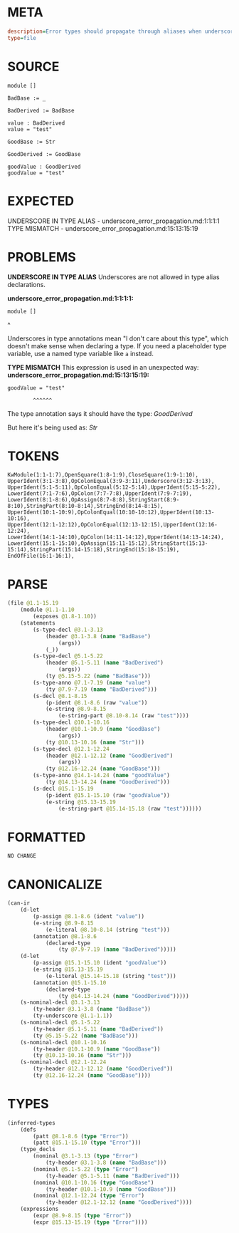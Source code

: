 # META
~~~ini
description=Error types should propagate through aliases when underscores are used
type=file
~~~
# SOURCE
~~~roc
module []

BadBase := _

BadDerived := BadBase

value : BadDerived
value = "test"

GoodBase := Str

GoodDerived := GoodBase

goodValue : GoodDerived
goodValue = "test"
~~~
# EXPECTED
UNDERSCORE IN TYPE ALIAS - underscore_error_propagation.md:1:1:1:1
TYPE MISMATCH - underscore_error_propagation.md:15:13:15:19
# PROBLEMS
**UNDERSCORE IN TYPE ALIAS**
Underscores are not allowed in type alias declarations.

**underscore_error_propagation.md:1:1:1:1:**
```roc
module []
```
^

Underscores in type annotations mean "I don't care about this type", which doesn't make sense when declaring a type. If you need a placeholder type variable, use a named type variable like `a` instead.

**TYPE MISMATCH**
This expression is used in an unexpected way:
**underscore_error_propagation.md:15:13:15:19:**
```roc
goodValue = "test"
```
            ^^^^^^

The type annotation says it should have the type:
    _GoodDerived_

But here it's being used as:
    _Str_

# TOKENS
~~~zig
KwModule(1:1-1:7),OpenSquare(1:8-1:9),CloseSquare(1:9-1:10),
UpperIdent(3:1-3:8),OpColonEqual(3:9-3:11),Underscore(3:12-3:13),
UpperIdent(5:1-5:11),OpColonEqual(5:12-5:14),UpperIdent(5:15-5:22),
LowerIdent(7:1-7:6),OpColon(7:7-7:8),UpperIdent(7:9-7:19),
LowerIdent(8:1-8:6),OpAssign(8:7-8:8),StringStart(8:9-8:10),StringPart(8:10-8:14),StringEnd(8:14-8:15),
UpperIdent(10:1-10:9),OpColonEqual(10:10-10:12),UpperIdent(10:13-10:16),
UpperIdent(12:1-12:12),OpColonEqual(12:13-12:15),UpperIdent(12:16-12:24),
LowerIdent(14:1-14:10),OpColon(14:11-14:12),UpperIdent(14:13-14:24),
LowerIdent(15:1-15:10),OpAssign(15:11-15:12),StringStart(15:13-15:14),StringPart(15:14-15:18),StringEnd(15:18-15:19),
EndOfFile(16:1-16:1),
~~~
# PARSE
~~~clojure
(file @1.1-15.19
	(module @1.1-1.10
		(exposes @1.8-1.10))
	(statements
		(s-type-decl @3.1-3.13
			(header @3.1-3.8 (name "BadBase")
				(args))
			(_))
		(s-type-decl @5.1-5.22
			(header @5.1-5.11 (name "BadDerived")
				(args))
			(ty @5.15-5.22 (name "BadBase")))
		(s-type-anno @7.1-7.19 (name "value")
			(ty @7.9-7.19 (name "BadDerived")))
		(s-decl @8.1-8.15
			(p-ident @8.1-8.6 (raw "value"))
			(e-string @8.9-8.15
				(e-string-part @8.10-8.14 (raw "test"))))
		(s-type-decl @10.1-10.16
			(header @10.1-10.9 (name "GoodBase")
				(args))
			(ty @10.13-10.16 (name "Str")))
		(s-type-decl @12.1-12.24
			(header @12.1-12.12 (name "GoodDerived")
				(args))
			(ty @12.16-12.24 (name "GoodBase")))
		(s-type-anno @14.1-14.24 (name "goodValue")
			(ty @14.13-14.24 (name "GoodDerived")))
		(s-decl @15.1-15.19
			(p-ident @15.1-15.10 (raw "goodValue"))
			(e-string @15.13-15.19
				(e-string-part @15.14-15.18 (raw "test"))))))
~~~
# FORMATTED
~~~roc
NO CHANGE
~~~
# CANONICALIZE
~~~clojure
(can-ir
	(d-let
		(p-assign @8.1-8.6 (ident "value"))
		(e-string @8.9-8.15
			(e-literal @8.10-8.14 (string "test")))
		(annotation @8.1-8.6
			(declared-type
				(ty @7.9-7.19 (name "BadDerived")))))
	(d-let
		(p-assign @15.1-15.10 (ident "goodValue"))
		(e-string @15.13-15.19
			(e-literal @15.14-15.18 (string "test")))
		(annotation @15.1-15.10
			(declared-type
				(ty @14.13-14.24 (name "GoodDerived")))))
	(s-nominal-decl @3.1-3.13
		(ty-header @3.1-3.8 (name "BadBase"))
		(ty-underscore @1.1-1.1))
	(s-nominal-decl @5.1-5.22
		(ty-header @5.1-5.11 (name "BadDerived"))
		(ty @5.15-5.22 (name "BadBase")))
	(s-nominal-decl @10.1-10.16
		(ty-header @10.1-10.9 (name "GoodBase"))
		(ty @10.13-10.16 (name "Str")))
	(s-nominal-decl @12.1-12.24
		(ty-header @12.1-12.12 (name "GoodDerived"))
		(ty @12.16-12.24 (name "GoodBase"))))
~~~
# TYPES
~~~clojure
(inferred-types
	(defs
		(patt @8.1-8.6 (type "Error"))
		(patt @15.1-15.10 (type "Error")))
	(type_decls
		(nominal @3.1-3.13 (type "Error")
			(ty-header @3.1-3.8 (name "BadBase")))
		(nominal @5.1-5.22 (type "Error")
			(ty-header @5.1-5.11 (name "BadDerived")))
		(nominal @10.1-10.16 (type "GoodBase")
			(ty-header @10.1-10.9 (name "GoodBase")))
		(nominal @12.1-12.24 (type "Error")
			(ty-header @12.1-12.12 (name "GoodDerived"))))
	(expressions
		(expr @8.9-8.15 (type "Error"))
		(expr @15.13-15.19 (type "Error"))))
~~~
